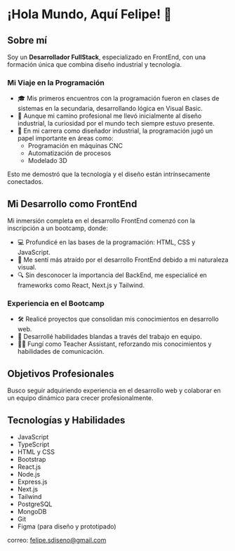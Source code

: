 # ¡Hola Mundo, Aquí Felipe! 👋

## Sobre mí

Soy un **Desarrollador FullStack**, especializado en FrontEnd, con una formación única que combina diseño industrial y tecnología.

### Mi Viaje en la Programación

- 🎓 Mis primeros encuentros con la programación fueron en clases de sistemas en la secundaria, desarrollando lógica en Visual Basic.
- 🎨 Aunque mi camino profesional me llevó inicialmente al diseño industrial, la curiosidad por el mundo tech siempre estuvo presente.
- 🔧 En mi carrera como diseñador industrial, la programación jugó un papel importante en áreas como:
  - Programación en máquinas CNC
  - Automatización de procesos
  - Modelado 3D

Esto me demostró que la tecnología y el diseño están intrínsecamente conectados.

## Mi Desarrollo como FrontEnd

Mi inmersión completa en el desarrollo FrontEnd comenzó con la inscripción a un bootcamp, donde:

- 💻 Profundicé en las bases de la programación: HTML, CSS y JavaScript.
- 🚀 Me sentí más atraído por el desarrollo FrontEnd debido a mi naturaleza visual.
- 🔍 Sin desconocer la importancia del BackEnd, me especialicé en frameworks como React, Next.js y Tailwind.

### Experiencia en el Bootcamp

- 🛠️ Realicé proyectos que consolidan mis conocimientos en desarrollo web.
- 🤝 Desarrollé habilidades blandas a través del trabajo en equipo.
- 👨‍🏫 Fungí como Teacher Assistant, reforzando mis conocimientos y habilidades de comunicación.

## Objetivos Profesionales

Busco seguir adquiriendo experiencia en el desarrollo web y colaborar en un equipo dinámico para crecer profesionalmente.

## Tecnologías y Habilidades

- JavaScript
- TypeScript
- HTML y CSS
- Bootstrap
- React.js
- Node.js
- Express.js
- Next.js
- Tailwind
- PostgreSQL
- MongoDB
- Git
- Figma (para diseño y prototipado)

correo: felipe.sdiseno@gmail.com
